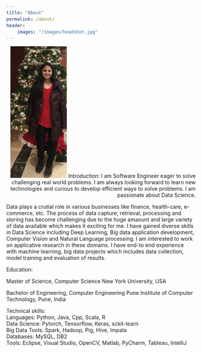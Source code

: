 ```yaml
---
title: "About"
permalink: /about/
header:
    images: "/images/headshot.jpg"
---
```


<p class="alignright">
    <img src="/images/headshot1.jpg" width="150" height="350"/>
    Introduction:
    I am Software Engineer eager to solve challenging real world problems. I am always looking forward to learn new technologies and curious to develop efficient ways to solve problems. I am passionate about Data Science. 
</p>

<style>
.alignright {
    text-align: right;
}
</style>



Data plays a crutial role in various businesses like finance, health-care, e-commerce, etc. The process of data capture, retrieval, processing and storing has become challenging due to the huge amaount and large variety of data available which makes it exciting for me. I have gained diverse skills in Data Science including Deep Learning, Big data application development, Computer Vision and Natural Language processing. I am interested to work on applicative research in these domains. I have end-to end experience with machine learning, big data projects which includes data collection, model training and evaluation of results. 

Education:

Master of Science, Computer Science
New York University, USA

Bachelor of Engineering, Computer Engineering
Pune Institute of Computer Technology, Pune, India

Technical skills:  
Languages: Python, Java, Cpp, Scala, R  
Data Science: Pytorch, Tensorflow, Keras, sckit-learn  
Big Data Tools: Spark, Hadoop, Pig, Hive, Impala  
Databases: MySQL, DB2  
Tools: Eclipse, Visual Studio, OpenCV, Matlab, PyCharm, Tableau, IntelliJ